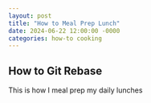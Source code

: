 ```yaml
---
layout: post
title: "How to Meal Prep Lunch"
date: 2024-06-22 12:00:00 -0000
categories: how-to cooking
---
```

## How to Git Rebase 
This is how I meal prep my daily lunches

